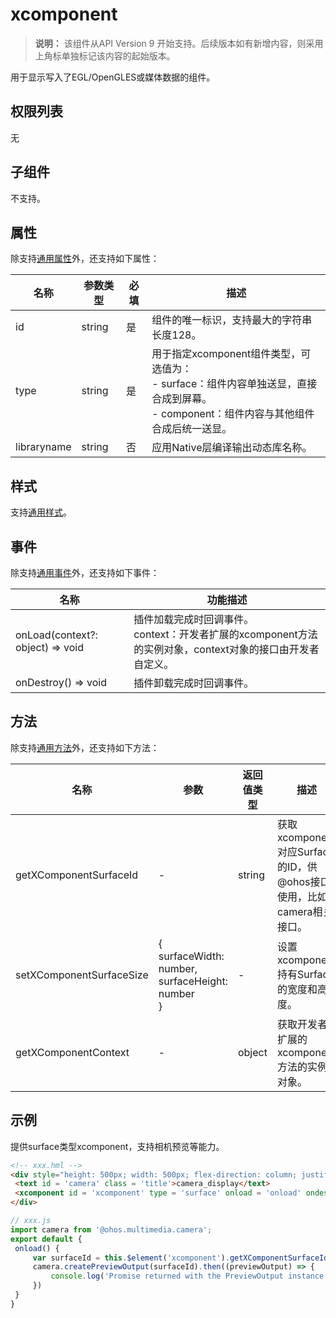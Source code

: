 # xcomponent

  > **说明：**
  > 该组件从API Version 9 开始支持。后续版本如有新增内容，则采用上角标单独标记该内容的起始版本。

  用于显示写入了EGL/OpenGLES或媒体数据的组件。

## 权限列表

  无

## 子组件

  不支持。

## 属性

除支持[通用属性](js-components-common-attributes.md)外，还支持如下属性：

| 名称          | 参数类型   | 必填   | 描述                                       |
| ----------- | ------ | ---- | ---------------------------------------- |
| id          | string | 是    | 组件的唯一标识，支持最大的字符串长度128。                   |
| type        | string | 是    | 用于指定xcomponent组件类型，可选值为：<br/>- surface：组件内容单独送显，直接合成到屏幕。<br/>- component：组件内容与其他组件合成后统一送显。<br/> |
| libraryname | string | 否    | 应用Native层编译输出动态库名称。                      |

## 样式

支持[通用样式](js-components-common-styles.md)。

## 事件

除支持[通用事件](js-components-common-events.md)外，还支持如下事件：

| 名称                               | 功能描述                                     |
| -------------------------------- | ---------------------------------------- |
| onLoad(context?: object) => void | 插件加载完成时回调事件。<br/>context：开发者扩展的xcomponent方法的实例对象，context对象的接口由开发者自定义。 |
| onDestroy() => void              | 插件卸载完成时回调事件。                             |

## 方法

除支持[通用方法](js-components-common-methods.md)外，还支持如下方法：

| 名称                       | 参数                                       | 返回值类型  | 描述                                       |
| ------------------------ | ---------------------------------------- | ------ | ---------------------------------------- |
| getXComponentSurfaceId   | -                                        | string | 获取xcomponent对应Surface的ID，供@ohos接口使用，比如camera相关接口。 |
| setXComponentSurfaceSize | {<br/>surfaceWidth: number,<br/>surfaceHeight: number  <br/>} | -      | 设置xcomponent持有Surface的宽度和高度。             |
| getXComponentContext     | -                                        | object | 获取开发者扩展的xcomponent方法的实例对象。               |

## 示例

提供surface类型xcomponent，支持相机预览等能力。

   ```html
<!-- xxx.hml -->
<div style="height: 500px; width: 500px; flex-direction: column; justify-content: center; align-items: center;">
	<text id = 'camera' class = 'title'>camera_display</text>
	<xcomponent id = 'xcomponent' type = 'surface' onload = 'onload' ondestroy = 'ondestroy'></xcomponent>
</div>
   ```

   ```js
// xxx.js
import camera from '@ohos.multimedia.camera';
export default {
    onload() {
        var surfaceId = this.$element('xcomponent').getXComponentSurfaceId();
        camera.createPreviewOutput(surfaceId).then((previewOutput) => {
            console.log('Promise returned with the PreviewOutput instance');
        })
    }
}
   ```